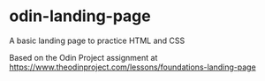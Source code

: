 # odin-landing-page
A basic landing page to practice HTML and CSS

Based on the Odin Project assignment at https://www.theodinproject.com/lessons/foundations-landing-page
